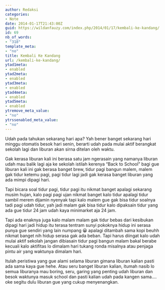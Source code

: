 ```yaml
---
author: Redaksi
categories:
- Note
date: 2014-01-17T21:43:00Z
guid: https://wildanfauzy.com/index.php/2014/01/17/kembali-ke-kandang/
id: 69
nb_of_words:
- "318"
template_meta:
- "no"
title: Kembali Ke Kandang
url: /kembali-ke-kandang/
ytad1meta:
- enabled
ytad2meta:
- enabled
ytad3meta:
- enabled
ytad4meta:
- enabled
ytad5meta:
- enabled
ytremove_meta_value:
- "no"
ytrssenabled_meta_value:
- "no"
---
```


Udah pada tahukan sekarang hari apa? Yah bener banget sekarang hari minggu otomatis besok hari senin, berarti udah pada mulai aktif berangkat sekolah lagi dan liburan akan sirna ditelan oleh waktu.

Gak kerasa liburan kali ini berasa satu jam ngerasain yang namanya liburan udah mau balik lagi aja ke sekolah istilah kerenya “Back to School” bagi gue liburan kali ini gak berasa banget brew, tidur pagi bangun malem, malem gak tidur ketemu pagi, pagi tidur lagi jadi gak kerasa banget liburan yang ada mimpi dipagi hari.

Tapi bicara soal tidur pagi, tidur pagi itu nikmat banget apalagi sekarang musim hujan, kalo pagi pagi ujan nikmat banget kalo tidur apalagi tidur sambil merem dijamin nyenyak tapi kalo malem gue gak bisa tidur soalnya tadi pagi udah tidur, yah jadi malam gak bisa tidur kalo dipaksain tidur yang ada gue tidur 24 jam udah kaya minimarket aja 24 jam.

Tapi ada enaknya juga kalo malam malam gak tidur bebas dari kesibukan dipagi hari jadi hidup itu terasa tentram sunyi pokoknya hidup ini serasa punya gue sendiri yang lain numpang 😀 apalagi ditambah sama kopi beuhh nikmat banget nih hidup serasa gak ada beban. Tapi harus diingat kalo udah mulai aktif sekolah jangan dibiasain tidur pagi bangun malam bakal berabe kecuali kalo aktifitas lo dimalam hari tukang ronda misalnya atau penjaga pintu air yang waktunya dimalam hari.

Itulah peristiwa yang gue alami selama liburan gimana liburan kalian pasti ada sama kaya gue hehe. Atau seru banget liburan kalian, itumah nasib lo semua liburanya mau boring, seru, garing yang penting udah liburan dan besok waktunya masuk school dan pasti kalian udah pada kangen sama&#8230;. oke segitu dulu liburan gue yang cukup menyenangkan.